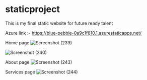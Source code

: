 # staticproject
This is my final static website for future ready talent

Azure link :-  https://blue-pebble-0a9c1f810.1.azurestaticapps.net/

Home page 
![Screenshot (239)](https://user-images.githubusercontent.com/84443116/181767298-c1caf9aa-93da-4645-93ed-708d478dc4c7.png)

![Screenshot (240)](https://user-images.githubusercontent.com/84443116/181767378-f1cf07ed-5098-4fdd-9d87-fabd0f2b76c7.png)

About page
![Screenshot (243)](https://user-images.githubusercontent.com/84443116/181767497-4ef23090-3581-4852-b1b8-54b9c3c377d9.png)

Services page
![Screenshot (244)](https://user-images.githubusercontent.com/84443116/181767589-f83041da-a9c9-4cfc-9bb2-beebaf2f715f.png)
